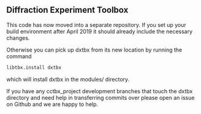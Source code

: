 ## Diffraction Experiment Toolbox

This code has now moved into a separate repository.
If you set up your build environment after April 2019 it should already include
the necessary changes.

Otherwise you can pick up dxtbx from its new location by running the command
```bash
libtbx.install dxtbx
```
which will install dxtbx in the modules/ directory.

If you have any cctbx\_project development branches that touch the dxtbx
directory and need help in transferring commits over please open an issue on
Github and we are happy to help.
